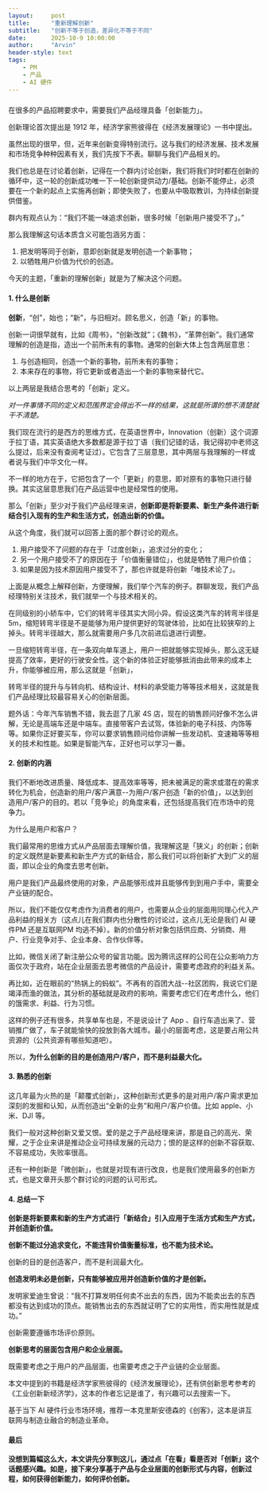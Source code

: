 ```yaml
---
layout:     post
title:      "重新理解创新"
subtitle:   "创新不等于创造，差异化不等于不同"
date:       2025-10-9 10:00:00
author:     "Arvin"
header-style: text
tags:
    - PM
    - 产品
    - AI 硬件
---
```


### 

在很多的产品招聘要求中，需要我们产品经理具备「创新能力」。

创新理论首次提出是 1912 年，经济学家熊彼得在《经济发展理论》一书中提出。

虽然出现的很早，但，近年来创新变得特别流行。这与我们的经济发展、技术发展和市场竞争种种因素有关，我们先按下不表。聊聊与我们产品相关的。

我们也总是在讨论着创新，记得在一个群内讨论创新，我们将我们时时都在创新的循环中，这一轮的创新成功唯一下一轮创新提供动力/基础。创新不能停止，必须要在一个新的起点上实施再创新；即使失败了，也要从中吸取教训，为持续创新提供借鉴。

群内有观点认为：“我们不能一味追求创新，很多时候「创新用户接受不了」。”

那么我理解这句话本质含义可能包涵另方面：

1. 把发明等同于创新，意即创新就是发明创造一个新事物；
2. 以牺牲用户价值为代价的创造。

今天的主题，「重新的理解创新」就是为了解决这个问题。

#### 1. 什么是创新

**创新**，“创”，始也；“新”，与旧相对。顾名思义，创造「新」的事物。

创新一词很早就有，比如《周书》，“创新改就”；《魏书》，“革弊创新”。我们通常理解的创造是指，造出一个前所未有的事物。通常的创新大体上包含两层意思：

1. 与创造相同，创造一个新的事物，前所未有的事物；
2. 本来存在的事物，将它更新或者造出一个新的事物来替代它。

以上两层是我结合思考的「创新」定义。

*对一件事情不同的定义和范围界定会得出不一样的结果，这就是所谓的想不清楚就干不清楚。*

我们现在流行的是西方的思维方式，在英语世界中，Innovation（创新）这个词源于拉丁语，其实英语绝大多数都是源于拉丁语（我们记错的话，我记得初中老师这么提过，后来没有查阅考证过）。它包含了三层意思，其中两层与我理解的一样或者说与我们中华文化一样。

不一样的地方在于，它把包含了一个「更新」的意思，即对原有的事物只进行替换。其实这层意思我们在产品运营中也是经常性的使用。

那么「创新」至少对于我们产品经理来讲，**创新即是将新要素、新生产条件进行新结合引入现有的生产和生活方式，创造出新的价值。**

从这个角度，我们就可以回答上面的那个群讨论的观点。

1. 用户接受不了问题的存在于「过度创新」，追求过分的变化；
2. 另一个用户接受不了的原因在于「价值衡量错位」，也就是牺牲了用户价值；
3. 如果是因为技术原因用户接受不了，那也许就是将创新「唯技术论了」。

上面是从概念上解释创新，方便理解，我们举个汽车的例子。群聊发现，我们产品经理特别关注技术，我们就举一个与技术相关的。

在同级别的小轿车中，它们的转弯半径其实大同小异。假设这类汽车的转弯半径是 5m，缩短转弯半径是不是能够为用户提供更好的驾驶体验，比如在比较狭窄的上掉头。转弯半径越大，那么就需要用户多几次前进后退进行调整。

一旦缩短转弯半径，在一条双向单车道上，用户一把就能够实现掉头，那么这无疑提高了效率，更好的行驶安全性。这个新的体验正好能够抵消由此带来的成本上升，你能够被应用，那么这就是「创新」，

转弯半径的提升与与转向机、结构设计、材料的承受能力等等技术相关，这就是我们产品经理比较最容易关心的创新层面。

题外话：今年汽车销售不错，我去逛了几家 4S 店，现在的销售顾问好像不怎么讲解，无论是高端车还是中端车。直接带客户去试驾，体验新的电子科技、内饰等等。如果你正好要买车，你可以要求销售顾问给你讲解一些发动机、变速箱等等相关的技术和性能。如果是智能汽车，正好也可以学习一番。


#### 2. 创新的内涵

我们不断地改进质量、降低成本、提高效率等等，把未被满足的需求或潜在的需求转化为机会，创造新的用户/客户满意--为用户/客户创造「新的价值」，以达到创造用户/客户的目的。若以「竞争论」的角度来看，还包括提高我们在市场中的竞争力。

为什么是用户和客户？

我们最常用的思维方式从产品层面去理解价值，我理解这是「狭义」的创新；创新的定义既然是新要素和新生产方式的新结合，那么我们可以将创新扩大到广义的层面，即以企业的角度去思考创新。

用户是我们产品最终使用的对象，产品能够形成并且能够传到到用户手中，需要全产业链的配合。

所以，我们不能仅仅考虑作为消费者的用户，也需要从企业的层面用同理心代入产品利益的相关方（这点儿在我们群内也分散性的讨论过，这点儿无论是我们 AI 硬件PM 还是互联网PM 均逃不掉）。新的价值分析对象包括供应商、分销商、用户、行业竞争对手、企业本身、合作伙伴等。

比如，微信关闭了新注册公众号的留言功能。因为腾讯这样的公司在公众影响力方面仅次于政府，站在企业层面去思考微信的产品设计，需要考虑政府的利益关系。

再比如，近在眼前的“热锅上的蚂蚁”。不再有的百团大战--社区团购，我说它们是竭泽而渔的做法，其分析的基础就是政府的影响，需要考虑它们在考虑什么，他们的饿需求、利益、行为习惯。

这样的例子还有很多，共享单车也是，不是说设计了 App 、自行车造出来了、营销推广做了，车子就能愉快的投放到各大城市。最小的层面考虑，这是要占用公共资源的（公共资源有哪些知道吧）。

所以，**为什么创新的目的是创造用户/客户，而不是利益最大化。**

#### 3. 熟悉的创新

这几年最为火热的是「颠覆式创新」，这种创新形式更多的是对用户/客户需求更加深刻的发掘和认知，从而创造出“全新的业务”和用户/客户价值。比如 apple、小米、DJI 等。

我们一般对这种创新又爱又恨。爱的是之于产品经理来讲，那是自己的高光、荣耀，之于企业来讲是推动企业可持续发展的元动力；恨的是这样的创新不容获取、不容易成功，失败率很高。

还有一种创新是「微创新」，也就是对现有进行改良，也是我们使用最多的创新方式，也是文章开头那个群讨论的问题的认可形式。

#### 4. 总结一下

**创新是将新要素和新的生产方式进行「新结合」引入应用于生活方式和生产方式，并创造新价值。**

**创新不能过分追求变化，不能违背价值衡量标准，也不能为技术论。**

创新的目的是创造客户，而不是利润最大化。

**创造发明未必是创新，只有能够被应用并创造新价值的才是创新。**

发明家爱迪生曾说：“我不打算发明任何卖不出去的东西，因为不能卖出去的东西都没有达到成功的顶点。能销售出去的东西就证明了它的实用性，而实用性就是成功。”

创新需要遵循市场评价原则。

**创新思考的层面包含用户和企业层面。**

既需要考虑之于用户的产品层面，也需要考虑之于产业链的企业层面。

本文中提到的书籍是经济学家熊彼得的《经济发展理论》，还有供创新思考参考的《工业创新新经济学》，这本的作者忘记是谁了，有兴趣可以去搜索一下。

基于当下 AI 硬件行业市场环境，推荐一本克里斯安德森的《创客》，这本是讲互联网与制造业融合的制造业革命。

#### 最后

**没想到篇幅这么大，本文讲先分享到这儿，通过点「在看」看是否对「创新」这个话题感兴趣。如是，接下来分享基于产品与企业层面的创新形式与内容，创新过程，如何获得创新能力，如何评价创新。**